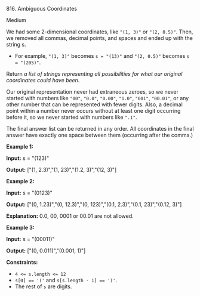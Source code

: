 816\. Ambiguous Coordinates

Medium

We had some 2-dimensional coordinates, like `"(1, 3)"` or `"(2, 0.5)"`. Then, we removed all commas, decimal points, and spaces and ended up with the string s.

*   For example, `"(1, 3)"` becomes `s = "(13)"` and `"(2, 0.5)"` becomes `s = "(205)"`.

Return _a list of strings representing all possibilities for what our original coordinates could have been_.

Our original representation never had extraneous zeroes, so we never started with numbers like `"00"`, `"0.0"`, `"0.00"`, `"1.0"`, `"001"`, `"00.01"`, or any other number that can be represented with fewer digits. Also, a decimal point within a number never occurs without at least one digit occurring before it, so we never started with numbers like `".1"`.

The final answer list can be returned in any order. All coordinates in the final answer have exactly one space between them (occurring after the comma.)

**Example 1:**

**Input:** s = "(123)"

**Output:** ["(1, 2.3)","(1, 23)","(1.2, 3)","(12, 3)"]

**Example 2:**

**Input:** s = "(0123)"

**Output:** ["(0, 1.23)","(0, 12.3)","(0, 123)","(0.1, 2.3)","(0.1, 23)","(0.12, 3)"]

**Explanation:** 0.0, 00, 0001 or 00.01 are not allowed.

**Example 3:**

**Input:** s = "(00011)"

**Output:** ["(0, 0.011)","(0.001, 1)"]

**Constraints:**

*   `4 <= s.length <= 12`
*   `s[0] == '('` and `s[s.length - 1] == ')'`.
*   The rest of `s` are digits.